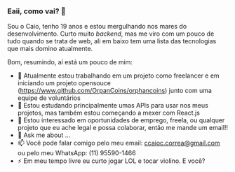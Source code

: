 ### Eaii, como vai? 👋

Sou o Caio, tenho 19 anos e estou mergulhando nos mares do desenvolvimento.
Curto muito *backend*, mas me viro com um pouco de tudo quando se trata de web, ali em baixo tem uma lista das tecnologias que mais domino atualmente.

Bom, resumindo, aí está um pouco de mim:

- 🔭 Atualmente estou trabalhando em um projeto como freelancer e em iniciando um projeto opensouce (https://www.github.com/OrpanCoins/orphancoins) junto com uma equipe de voluntários
- 🌱 Estou estudando principalmente umas APIs para usar nos meus projetos, mas também estou começando a mexer com React.js 
- 👯 Estou interessado em oportunidades de emprego, freela, ou qualquer projeto que eu ache legal e possa colaborar, então me mande um email!! 
- 💬 Ask me about ...
- 📫 Você pode falar comigo pelo meu email: ccaioc.correa@gmail.com ou pelo meu WhatsApp: (11) 95590-1466
- ⚡ Em meu tempo livre eu curto jogar LOL e tocar violino. E você?
